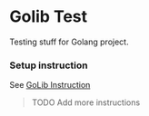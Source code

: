# Golib Test

Testing stuff for Golang project.

### Setup instruction

See [GoLib Instruction](https://gitlab.id.vin/vincart/golib/-/blob/develop/README.md)

> TODO Add more instructions
